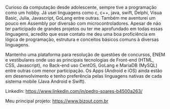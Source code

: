 Curioso da computação desde adolescente, sempre tive a programação como um hobby. Já usei linguagens como c, c++, java, swift, Delphi, Visua Basic, Julia, Javascript, GoLang entre outras. Também me aventurei um pouco em Assembly por diversão com microcontroladores. Apesar de não ter participado de grandes projetos ou ter me aprofundado em todas essas linguagens, acredito que esse contato me deu uma boa proficiência em lógica de programação, estrutura e conceitos básicos comuns à diversas linguagens.

Mantenho uma plataforma para resolução de questões de concursos, ENEM e vestibulares onde uso as principais tecnologias de Front-end (HTML, CSS, Javascript), no Back-end uso CentOS, GoLang e MariaDB (MySQL) entre outras com menor participação. Os Apps (Android e iOS) ainda estão em desenvolvimento e tenho preferência pelas linguagens nativas de cada sistema mobile (Java Android e Swift).

LinkedIn: https://www.linkedin.com/in/pedro-soares-b4500a263/

Meu principal projeto: https://www.bizout.com.br
